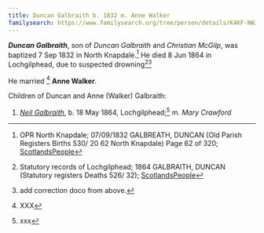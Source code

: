 ```yaml
---
title: Duncan Galbraith b. 1832 m. Anne Walker
familysearch: https://www.familysearch.org/tree/person/details/K4KF-NWJ
---
```

***Duncan Galbraith***, son of *Duncan Galbraith* and *Christian McGilp*, was baptized 7 Sep 1832 in North Knapdale.[^birth]  He died 8 Jun 1864 in Lochgilphead, due to suspected drowning[^death1][^death2]

He married [^marriage] **Anne Walker**.

Children of Duncan and Anne (Walker) Galbraith:

1. *[Neil Galbraith](galbraith-neil-1864-crawford.md)*, b. 18 May 1864, Lochgilphead;[^neil-birth] m. *Mary Crawford*

[^birth]: OPR North Knapdale; 07/09/1832 GALBREATH, DUNCAN (Old Parish Registers Births 530/ 20 62 North Knapdale) Page 62 of 320; [ScotlandsPeople](https://www.scotlandspeople.gov.uk/view-image/nrs_opr_records/2357402?image=62)

[^death1]: Statutory records of Lochgilphead; 1864 GALBRAITH, DUNCAN (Statutory registers Deaths 526/ 32); [ScotlandsPeople](https://www.scotlandspeople.gov.uk/view-image/nrs_stat_deaths/10660101)

[^death2]: add correction doco from above.

[^marriage]:  XXX

[^neil-birth]: xxx
